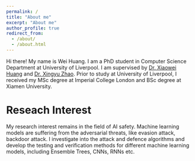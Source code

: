 ```yaml
---
permalink: /
title: "About me"
excerpt: "About me"
author_profile: true
redirect_from: 
  - /about/
  - /about.html
---
```


Hi there! My name is Wei Huang. I am a PhD student in Computer Science Department at University of Liverpool. I am supervised by [Dr. Xiaowei Huang](https://cgi.csc.liv.ac.uk/~xiaowei/) and [Dr. Xingyu Zhao](https://x-y-zhao.github.io/). Prior to study at University of Liverpool, I received my MSc degree at Imperial College London and BSc degree at Xiamen University.

Reseach Interest
======
My research interest remains in the field of AI safety. Machine learning models are suffering from the adversarial threats, like evasion attack, backdoor attack. I investigate into the attack and defence algorithms and develop the testing and verification methods for different machine learning models, including Ensemble Trees, CNNs, RNNs etc.  
